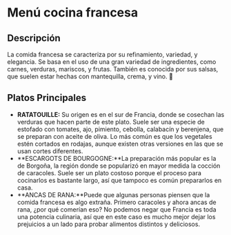 # Menú cocina francesa


## Descripción 
La comida francesa se caracteriza por su refinamiento, variedad, y elegancia. Se basa en el uso de una gran variedad de ingredientes, como carnes, verduras, mariscos, y frutas. También es conocida por sus salsas, que suelen estar hechas con mantequilla, crema, y vino. 🥚

## Platos Principales

- **RATATOUILLE:** Su origen es en el sur de Francia, donde se cosechan las verduras que hacen parte de este plato. Suele ser una especie de estofado con tomates, ajo, pimiento, cebolla, calabacín y berenjena, que se preparan con aceite de oliva. Lo más común es que los vegetales estén cortados en rodajas, aunque existen otras versiones en las que se usan cortes diferentes.
- **ESCARGOTS DE BOURGOGNE:**La preparación más popular es la de Borgoña, la región donde se popularizó en mayor medida la cocción de caracoles. Suele ser un plato costoso porque el proceso para cocinarlos es bastante largo, así que tampoco es común prepararlos en casa.
- **ANCAS DE RANA:**Puede que algunas personas piensen que la comida francesa es algo extraña. Primero caracoles y ahora ancas de rana, ¿por qué comerían eso? No podemos negar que Francia es toda una potencia culinaria, así que en este caso es mucho mejor dejar los prejuicios a un lado para probar alimentos distintos y deliciosos.



